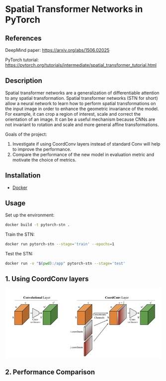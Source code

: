 # Spatial Transformer Networks in PyTorch

## References

DeepMind paper: https://arxiv.org/abs/1506.02025

PyTorch tutorial: https://pytorch.org/tutorials/intermediate/spatial_transformer_tutorial.html

## Description

Spatial transformer networks are a generalization of differentiable attention to any spatial transformation. Spatial transformer networks (STN for short) allow a neural network to learn how to perform spatial transformations on the input image in order to enhance the geometric invariance of the model. For example, it can crop a region of interest, scale and correct the orientation of an image. It can be a useful mechanism because CNNs are not invariant to rotation and scale and more general affine transformations. 

Goals of the project:

1. Investigate if using CoordConv layers instead of standard Conv will help to improve the performance.
2. Compare the performance of the new model in evaluation metric and motivate the choice of metrics.

## Installation

- [Docker](https://docs.docker.com/get-docker)

## Usage

Set up the environment:
```sh
docker build -t pytorch-stn . 
```

Train the STN:
```sh
docker run pytorch-stn --stage='train' --epochs=1
```

Test the STN:
```sh
docker run -v "$(pwd):/app" pytorch-stn --stage='test'
```

## 1. Using CoordConv layers

![alt text](https://github.com/vicsesi/Pytorch-STN/blob/main/imgs/layers.png?raw=true)

## 2. Performance Comparison 

